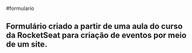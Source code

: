 #formulario
## Formulário criado a partir de uma aula do curso da RocketSeat para criação de eventos por meio de um site. 